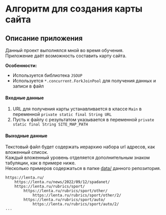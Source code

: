 # Алгоритм для создания карты сайта

## Описание приложения
Данный проект выполнялся мной во время обучения.  
Приложение даёт возможность составить карту сайта.  

**Особенности:**
- Используется библиотека `JSOUP`
- Используется `*.concurrent.ForkJoinPool` для получения данных и записи в файл

#### Входные данные
1. URL для получения карты устанавливается в классе `Main` 
в переменной `private static final String URL`
2. Пусть к файлу с результатом указывается в переменной
`private static final String SITE_MAP_PATH` 

#### Выходные данные
Текстовый файл будет содержать иерархию набора url адресов, как вложенный список.  
Каждый вложенный уровень отделяется дополнительным знаком табуляции, как в примере ниже.  
Несколько примеров содержаться в папке [data/](./data) данного репозитория.
```
https://lenta.ru/
	https://lenta.ru/news/2022/09/12/spadanet/
	https://lenta.ru/rubrics/sport/
		https://lenta.ru/rubrics/sport/other/
			https://lenta.ru/rubrics/sport/other/2/
		https://lenta.ru/rubrics/sport/auto/
			https://lenta.ru/rubrics/sport/auto/2/
...
```

